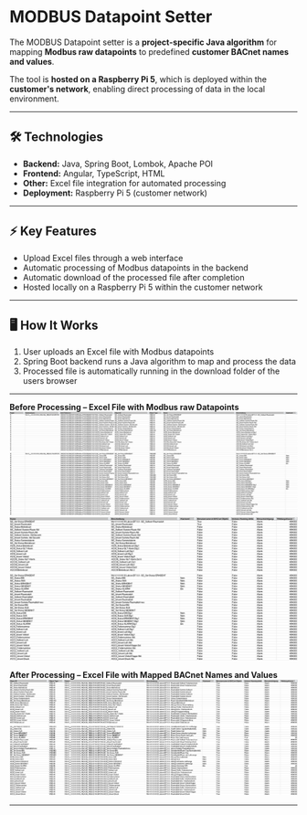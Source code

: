 # MODBUS Datapoint Setter

The MODBUS Datapoint setter is a **project-specific Java algorithm** for mapping **Modbus raw datapoints** to predefined **customer BACnet names and values**.  

The tool is **hosted on a Raspberry Pi 5**, which is deployed within the **customer's network**, enabling direct processing of data in the local environment.

---

## 🛠️ Technologies
- **Backend:** Java, Spring Boot, Lombok, Apache POI  
- **Frontend:** Angular, TypeScript, HTML  
- **Other:** Excel file integration for automated processing  
- **Deployment:** Raspberry Pi 5 (customer network)

---

## ⚡ Key Features
- Upload Excel files through a web interface  
- Automatic processing of Modbus datapoints in the backend  
- Automatic download of the processed file after completion  
- Hosted locally on a Raspberry Pi 5 within the customer network

---

## 🖥️ How It Works
1. User uploads an Excel file with Modbus datapoints  
2. Spring Boot backend runs a Java algorithm to map and process the data  
3. Processed file is automatically running in the download folder of the users browser  

---

**Before Processing – Excel File with Modbus raw Datapoints**  
![Before Processing](screenshots/before_processing_1.png)
![Before Processing](screenshots/before_processing_2.png)

**After Processing – Excel File with Mapped BACnet Names and Values**  
![After Processing](screenshots/after_processing_1.png)

---
